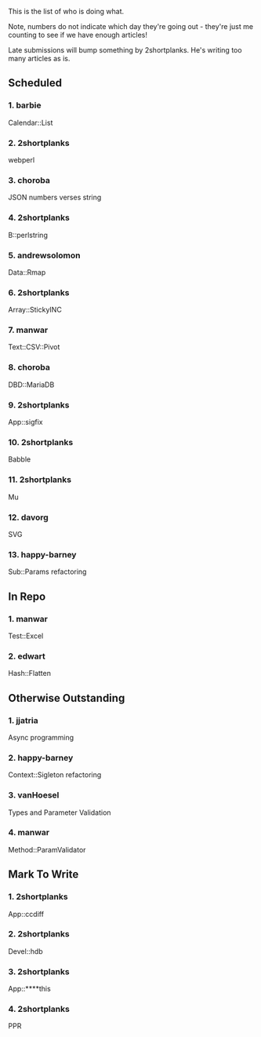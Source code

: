 This is the list of who is doing what.

Note, numbers do not indicate which day they're going out - they're just me counting to see if we have enough articles!

Late submissions will bump something by 2shortplanks.  He's writing too many articles as is.

## Scheduled

### 1. barbie

Calendar::List

### 2. 2shortplanks

webperl

### 3. choroba

JSON numbers verses string

### 4. 2shortplanks

B::perlstring

### 5. andrewsolomon

Data::Rmap

### 6. 2shortplanks

Array::StickyINC

### 7. manwar

Text::CSV::Pivot

### 8. choroba

DBD::MariaDB

### 9. 2shortplanks

App::sigfix

### 10. 2shortplanks

Babble

### 11. 2shortplanks

Mu

### 12. davorg

SVG

### 13. happy-barney

Sub::Params refactoring

## In Repo

### 1. manwar

Test::Excel

### 2. edwart

Hash::Flatten

## Otherwise Outstanding

### 1. jjatria

Async programming

### 2. happy-barney

Context::Sigleton refactoring

### 3. vanHoesel

Types and Parameter Validation

### 4. manwar

Method::ParamValidator

## Mark To Write

### 1. 2shortplanks

App::ccdiff

### 2. 2shortplanks

Devel::hdb

### 3. 2shortplanks

App::****this

### 4. 2shortplanks

PPR
